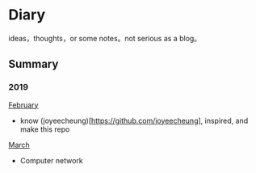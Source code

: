 # Diary
ideas，thoughts，or some notes。not serious as a blog。

## Summary
### 2019
[February](/2019/02)
- know (joyeecheung)[https://github.com/joyeecheung], inspired, and make this repo

[March](/2019/03)
- Computer network